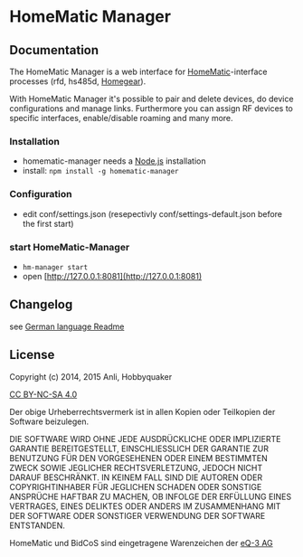 # HomeMatic Manager

## Documentation

The HomeMatic Manager is a web interface for [HomeMatic](http://www.homematic.com)-interface processes
(rfd, hs485d, [Homegear](http://www.homegear.eu)).

With HomeMatic Manager it's possible to pair and delete devices, do device configurations and manage links. Furthermore
you can assign RF devices to specific interfaces, enable/disable roaming and many more.

### Installation

* homematic-manager needs a [Node.js](http://nodejs.org/download/) installation
* install: ```npm install -g homematic-manager```

### Configuration

* edit conf/settings.json (resepectivly conf/settings-default.json before the first start)

### start HomeMatic-Manager 

* ```hm-manager start```
* open [http://127.0.0.1:8081](http://127.0.0.1:8081)


## Changelog

see [German language Readme](Readme.en)


## License

Copyright (c) 2014, 2015 Anli, Hobbyquaker

[CC BY-NC-SA 4.0](http://creativecommons.org/licenses/by-nc-sa/4.0/)


Der obige Urheberrechtsvermerk ist in allen Kopien oder Teilkopien der Software beizulegen.

DIE SOFTWARE WIRD OHNE JEDE AUSDRÜCKLICHE ODER IMPLIZIERTE GARANTIE BEREITGESTELLT, EINSCHLIESSLICH DER GARANTIE ZUR BENUTZUNG FÜR DEN VORGESEHENEN ODER EINEM BESTIMMTEN ZWECK SOWIE JEGLICHER RECHTSVERLETZUNG, JEDOCH NICHT DARAUF BESCHRÄNKT. IN KEINEM FALL SIND DIE AUTOREN ODER COPYRIGHTINHABER FÜR JEGLICHEN SCHADEN ODER SONSTIGE ANSPRÜCHE HAFTBAR ZU MACHEN, OB INFOLGE DER ERFÜLLUNG EINES VERTRAGES, EINES DELIKTES ODER ANDERS IM ZUSAMMENHANG MIT DER SOFTWARE ODER SONSTIGER VERWENDUNG DER SOFTWARE ENTSTANDEN.

HomeMatic und BidCoS sind eingetragene Warenzeichen der [eQ-3 AG](http://eq-3.de)